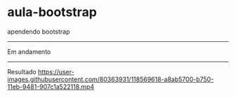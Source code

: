 # aula-bootstrap
apendendo bootstrap

---

Em andamento

---


Resultado
https://user-images.githubusercontent.com/80363931/118569618-a8ab5700-b750-11eb-9481-907c1a522118.mp4

